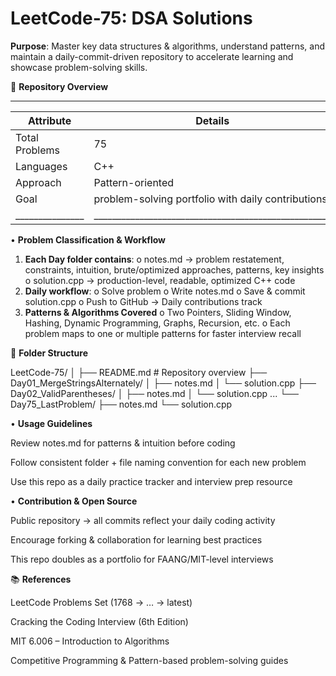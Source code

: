 # LeetCode-75: DSA Solutions

**Purpose**: Master key data structures & algorithms, understand patterns, and maintain a daily-commit-driven repository to accelerate learning and showcase problem-solving skills.

📌 **Repository Overview**
_____________________________________________________________________
| **Attribute**     | **Details**                                    |                                      
|---------------|----------------------------------------------------|
| Total Problems| 75                                                 |
| Languages     | C++                                                | 
| Approach      | Pattern-oriented                                   |
| Goal          | problem-solving portfolio with daily contributions |
|_______________|____________________________________________________|


• **Problem Classification & Workflow**

1. **Each Day folder contains**:
      o	notes.md → problem restatement, constraints, intuition, brute/optimized approaches, patterns, key insights
      o	solution.cpp → production-level, readable, optimized C++ code
2. **Daily workflow**:
      o	Solve problem
      o	Write notes.md
      o	Save & commit solution.cpp
      o	Push to GitHub → Daily contributions track
3. **Patterns & Algorithms Covered**
      o	Two Pointers, Sliding Window, Hashing, Dynamic Programming, Graphs, Recursion, etc.
      o	Each problem maps to one or multiple patterns for faster interview recall


📂 **Folder Structure**


LeetCode-75/
│
├── README.md                # Repository overview
├── Day01_MergeStringsAlternately/
│   ├── notes.md
│   └── solution.cpp
├── Day02_ValidParentheses/
│   ├── notes.md
│   └── solution.cpp
...
└── Day75_LastProblem/
    ├── notes.md
    └── solution.cpp




• **Usage Guidelines**

Review notes.md for patterns & intuition before coding

Follow consistent folder + file naming convention for each new problem

Use this repo as a daily practice tracker and interview prep resource




• **Contribution & Open Source**

Public repository → all commits reflect your daily coding activity

Encourage forking & collaboration for learning best practices

This repo doubles as a portfolio for FAANG/MIT-level interviews




📚 **References**

LeetCode Problems Set (1768 → … → latest)

Cracking the Coding Interview (6th Edition)

MIT 6.006 – Introduction to Algorithms

Competitive Programming & Pattern-based problem-solving guides



